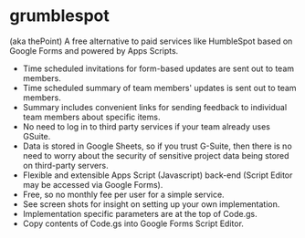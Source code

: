 # grumblespot
(aka thePoint) A free alternative to paid services like HumbleSpot based on Google Forms and powered by Apps Scripts.

- Time scheduled invitations for form-based updates are sent out to team members.
- Time scheduled summary of team members' updates is sent out to team members.
- Summary includes convenient links for sending feedback to individual team members about specific items.
- No need to log in to third party services if your team already uses GSuite.
- Data is stored in Google Sheets, so if you trust G-Suite, then there is no need to worry about the security of sensitive project data being stored on third-party servers.
- Flexible and extensible Apps Script (Javascript) back-end (Script Editor may be accessed via Google Forms).
- Free, so no monthly fee per user for a simple service.
- See screen shots for insight on setting up your own implementation.
- Implementation specific parameters are at the top of Code.gs.
- Copy contents of Code.gs into Google Forms Script Editor.
